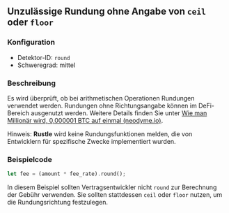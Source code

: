 
## Unzulässige Rundung ohne Angabe von `ceil` oder `floor`

### Konfiguration

* Detektor-ID: `round`
* Schweregrad: mittel

### Beschreibung

Es wird überprüft, ob bei arithmetischen Operationen Rundungen verwendet werden. Rundungen ohne Richtungsangabe können im DeFi-Bereich ausgenutzt werden. Weitere Details finden Sie unter [Wie man Millionär wird, 0,000001 BTC auf einmal (neodyme.io)](https://blog.neodyme.io/posts/lending_disclosure/).

Hinweis: **Rustle** wird keine Rundungsfunktionen melden, die von Entwicklern für spezifische Zwecke implementiert wurden.

### Beispielcode

```rust
let fee = (amount * fee_rate).round();
```

In diesem Beispiel sollten Vertragsentwickler nicht `round` zur Berechnung der Gebühr verwenden. Sie sollten stattdessen `ceil` oder `floor` nutzen, um die Rundungsrichtung festzulegen.
